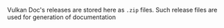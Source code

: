 Vulkan Doc's releases are stored here as `.zip` files.
Such release files are used for generation of documentation

